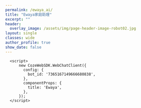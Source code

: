 ```yaml
---
permalink: /ewaya_ai/
title: "Ewaya家庭助理"
excerpt: ""
header:
  overlay_image: /assets/img/page-header-image-robot02.jpg
layout: single
classes: wide
author_profile: true
show_date: false
---
```


<script src="https://sf-cdn.coze.com/obj/unpkg-va/flow-platform/chat-app-sdk/0.1.0-beta.2/libs/oversea/index.js"></script>
      <script>
          new CozeWebSDK.WebChatClient({
            config: {
              bot_id: '7365167149666680838',
            },
            componentProps: {
              title: 'Ewaya',
            },
          });
      </script>